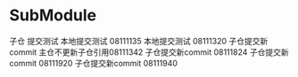 # SubModule
子仓 提交测试
本地提交测试 08111135
本地提交测试 08111320
子仓提交新commit 主仓不更新子仓引用08111342
子仓提交新commit 08111824
子仓提交新commit 08111920
子仓提交新commit 08111940